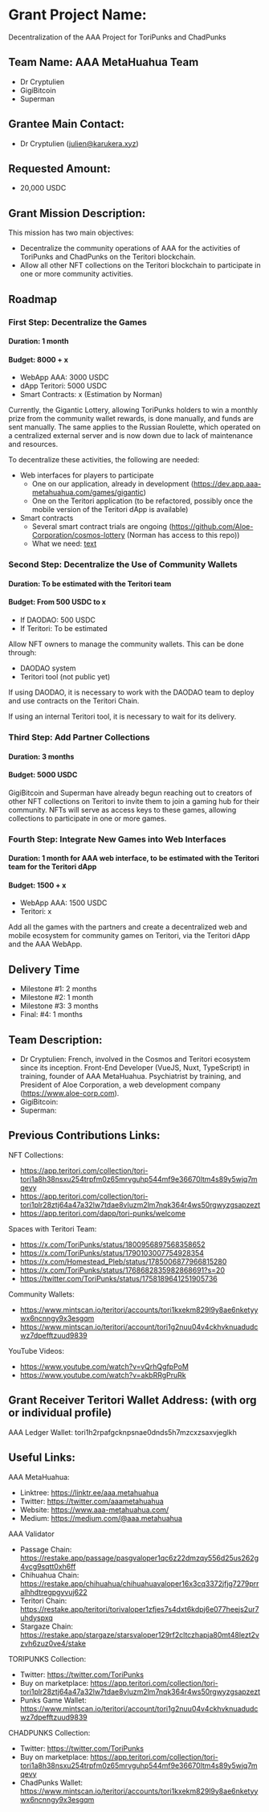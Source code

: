 # Grant Project Name:

Decentralization of the AAA Project for ToriPunks and ChadPunks

## Team Name: AAA MetaHuahua Team
- Dr Cryptulien
- GigiBitcoin
- Superman

## Grantee Main Contact:

- Dr Cryptulien (julien@karukera.xyz)

## Requested Amount:

- 20,000 USDC

## Grant Mission Description:

This mission has two main objectives:
- Decentralize the community operations of AAA for the activities of ToriPunks and ChadPunks on the Teritori blockchain.
- Allow all other NFT collections on the Teritori blockchain to participate in one or more community activities.

## Roadmap

### First Step: Decentralize the Games

#### Duration: 1 month

#### Budget: 8000 + x
- WebApp AAA: 3000 USDC
- dApp Teritori: 5000 USDC
- Smart Contracts: x (Estimation by Norman)

Currently, the Gigantic Lottery, allowing ToriPunks holders to win a monthly prize from the community wallet rewards, is done manually, and funds are sent manually. The same applies to the Russian Roulette, which operated on a centralized external server and is now down due to lack of maintenance and resources.

To decentralize these activities, the following are needed:
- Web interfaces for players to participate
  - One on our application, already in development (https://dev.app.aaa-metahuahua.com/games/gigantic)
  - One on the Teritori application (to be refactored, possibly once the mobile version of the Teritori dApp is available)
- Smart contracts
  - Several smart contract trials are ongoing (https://github.com/Aloe-Corporation/cosmos-lottery (Norman has access to this repo))
  - What we need: [text](https://github.com/cryptulien/grants/blob/main/Lottery.md)

### Second Step: Decentralize the Use of Community Wallets

#### Duration: To be estimated with the Teritori team

#### Budget: From 500 USDC to x
- If DAODAO: 500 USDC
- If Teritori: To be estimated

Allow NFT owners to manage the community wallets. This can be done through:
- DAODAO system
- Teritori tool (not public yet)

If using DAODAO, it is necessary to work with the DAODAO team to deploy and use contracts on the Teritori Chain.

If using an internal Teritori tool, it is necessary to wait for its delivery.

### Third Step: Add Partner Collections

#### Duration: 3 months

#### Budget: 5000 USDC

GigiBitcoin and Superman have already begun reaching out to creators of other NFT collections on Teritori to invite them to join a gaming hub for their community. NFTs will serve as access keys to these games, allowing collections to participate in one or more games.

### Fourth Step: Integrate New Games into Web Interfaces

#### Duration: 1 month for AAA web interface, to be estimated with the Teritori team for the Teritori dApp

#### Budget: 1500 + x
- WebApp AAA: 1500 USDC
- Teritori: x

Add all the games with the partners and create a decentralized web and mobile ecosystem for community games on Teritori, via the Teritori dApp and the AAA WebApp.

## Delivery Time 
- Milestone #1: 2 months
- Milestone #2: 1 month
- Milestone #3: 3 months
- Final: #4: 1 months

## Team Description:
- Dr Cryptulien: French, involved in the Cosmos and Teritori ecosystem since its inception. Front-End Developer (VueJS, Nuxt, TypeScript) in training, founder of AAA MetaHuahua. Psychiatrist by training, and President of Aloe Corporation, a web development company (https://www.aloe-corp.com).
- GigiBitcoin:
- Superman:

## Previous Contributions Links:

NFT Collections:
- https://app.teritori.com/collection/tori-tori1a8h38nsxu254trpfm0z65mrvguhp544mf9e36670ltm4s89y5wjq7mqevy
- https://app.teritori.com/collection/tori-tori1plr28ztj64a47a32lw7tdae8vluzm2lm7nqk364r4ws50rgwyzgsapzezt
- https://app.teritori.com/dapp/tori-punks/welcome

Spaces with Teritori Team:
- https://x.com/ToriPunks/status/1800956897568358652
- https://x.com/ToriPunks/status/1790103007754928354
- https://x.com/Homestead_Pleb/status/1785006877966815280
- https://x.com/ToriPunks/status/1768682835982868691?s=20
- https://twitter.com/ToriPunks/status/1758189641251905736

Community Wallets:
- https://www.mintscan.io/teritori/accounts/tori1kxekm829l9y8ae6nketyywx6ncnngy9x3esgqm
- https://www.mintscan.io/teritori/account/tori1g2nuu04v4ckhvknuadudcwz7dpefftzuud9839

YouTube Videos:
- https://www.youtube.com/watch?v=vQrhQgfpPoM
- https://www.youtube.com/watch?v=akbRRgPruRk

## Grant Receiver Teritori Wallet Address: (with org or individual profile)
AAA Ledger Wallet: tori1h2rpafgcknpsnae0dnds5h7mzcxzsaxvjeglkh

## Useful Links:
AAA MetaHuahua:

- Linktree: https://linktr.ee/aaa.metahuahua
- Twitter: https://twitter.com/aaametahuahua
- Website: https://www.aaa-metahuahua.com/
- Medium: https://medium.com/@aaa.metahuahua

AAA Validator

- Passage Chain: https://restake.app/passage/pasgvaloper1qc6z22dmzqy556d25us262g4vcg9sqtt0xh6ff
- Chihuahua Chain: https://restake.app/chihuahua/chihuahuavaloper16x3cq3372jfjg7279prralhhdtregpgyvuj622
- Teritori Chain: https://restake.app/teritori/torivaloper1zfjes7s4dxt6kdpj6e077heejs2ur7uhdyspxq
- Stargaze Chain: https://restake.app/stargaze/starsvaloper129rf2cltczhapja80mt48lezt2vzvh6zuz0ve4/stake

TORIPUNKS Collection:

- Twitter: https://twitter.com/ToriPunks
- Buy on marketplace: https://app.teritori.com/collection/tori-tori1plr28ztj64a47a32lw7tdae8vluzm2lm7nqk364r4ws50rgwyzgsapzezt
- Punks Game Wallet: https://www.mintscan.io/teritori/account/tori1g2nuu04v4ckhvknuadudcwz7dpefftzuud9839

CHADPUNKS Collection:

- Twitter: https://twitter.com/ToriPunks
- Buy on marketplace: https://app.teritori.com/collection/tori-tori1a8h38nsxu254trpfm0z65mrvguhp544mf9e36670ltm4s89y5wjq7mqevy
- ChadPunks Wallet: https://www.mintscan.io/teritori/accounts/tori1kxekm829l9y8ae6nketyywx6ncnngy9x3esgqm